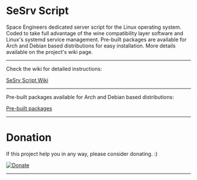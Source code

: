 # SeSrv Script

Space Engineers dedicated server script for the Linux operating system. Coded to take full advantage of the wine compatibility layer software and Linux's systemd service management. Pre-built packages are available for Arch and Debian based distributions for easy installation. More details available on the project's wiki page.

-------------------------

Check the wiki for detailed instructions:

[SeSrv Script Wiki](../../wikis)

-------------------------

Pre-built packages available for Arch and Debian based distributions:

[Pre-built packages](built-packages)

-------------------------

# Donation

If this project help you in any way, please consider donating. :)

[![Donate](https://img.shields.io/badge/Donate-PayPal-green.svg)](https://www.paypal.com/donate/?hosted_button_id=7DNGNW7TTXHFY)

-------------------------
